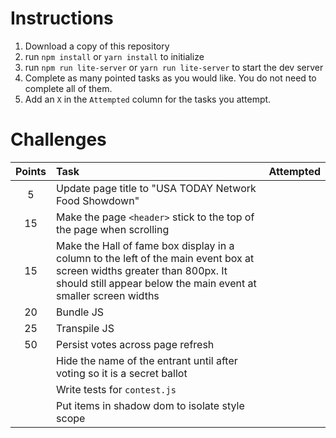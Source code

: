 # Instructions

1. Download a copy of this repository
1. run `npm install` or `yarn install` to initialize
1. run `npm run lite-server` or `yarn run lite-server` to start the dev server
1. Complete as many pointed tasks as you would like. You do not need to complete all of them.
1. Add an `X` in the `Attempted` column for the tasks you attempt.

# Challenges

| Points | Task | Attempted |
| :-: | :--- | :-: |
| 5 | Update page title to "USA TODAY Network Food Showdown" | |
| 15 | Make the page `<header>` stick to the top of the page when scrolling | |
| 15 | Make the Hall of fame box display in a column to the left of the main event box at screen widths greater than 800px. It should still appear below the main event at smaller screen widths | |
| 20 | Bundle JS | |
| 25 | Transpile JS | |
| 50 | Persist votes across page refresh | |
| | Hide the name of the entrant until after voting so it is a secret ballot |
| | Write tests for `contest.js` | |
| | Put items in shadow dom to isolate style scope | |